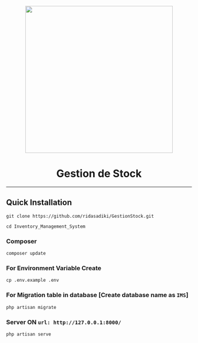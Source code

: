 <p align="center"><a href="https://laravel.com" target="_blank"><img src="https://raw.githubusercontent.com/laravel/art/master/logo-lockup/5%20SVG/2%20CMYK/1%20Full%20Color/laravel-logolockup-cmyk-red.svg" width="400"></a></p>
<h1 align="center">Gestion de Stock</h1>
<hr>


## Quick Installation

    git clone https://github.com/ridasadiki/GestionStock.git

    cd Inventory_Management_System

### Composer

    composer update


### For Environment Variable Create

    cp .env.example .env


 ### For Migration table in database [Create database name as ```IMS```]

    php artisan migrate

### Server ON ```url: http://127.0.0.1:8000/```

    php artisan serve
